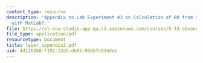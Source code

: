 ```yaml
---
content_type: resource
description: 'Appendix to Lab Experiment #3 on Calculation of R0 from Spectral Overlap
  with MatLab?.'
file: https://ol-ocw-studio-app-qa.s3.amazonaws.com/courses/5-33-advanced-chemical-experimentation-and-instrumentation-fall-2007/441262b8f19212d5db65956b7c934deb_laser_appendix2.pdf
file_type: application/pdf
resourcetype: Document
title: laser_appendix2.pdf
uid: 441262b8-f192-12d5-db65-956b7c934deb
---
```

